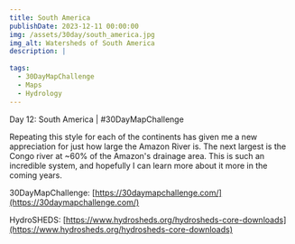 ```yaml
---
title: South America
publishDate: 2023-12-11 00:00:00
img: /assets/30day/south_america.jpg
img_alt: Watersheds of South America
description: |
  
tags:
  - 30DayMapChallenge
  - Maps
  - Hydrology
---
```


Day 12: South America | #30DayMapChallenge

Repeating this style for each of the continents has given me a new appreciation for just how large the Amazon River is.  The next largest is the Congo river at ~60% of the Amazon's drainage area.  This is such an incredible system, and hopefully I can learn more about it more in the coming years.

30DayMapChallenge:  [https://30daymapchallenge.com/](https://30daymapchallenge.com/)

HydroSHEDS:  [https://www.hydrosheds.org/hydrosheds-core-downloads](https://www.hydrosheds.org/hydrosheds-core-downloads)